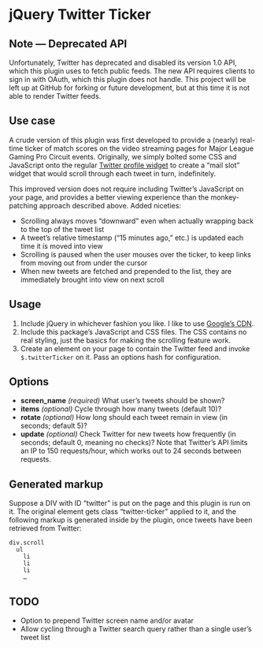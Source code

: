 # jQuery Twitter Ticker

## **Note** — Deprecated API

Unfortunately, Twitter has deprecated and disabled its version 1.0 API, which
this plugin uses to fetch public feeds. The new API requires clients to sign
in with OAuth, which this plugin does not handle. This project will be left
up at GitHub for forking or future development, but at this time it is not
able to render Twitter feeds.

## Use case

A crude version of this plugin was first developed to provide a (nearly)
real-time ticker of match scores on the video streaming pages for Major League
Gaming Pro Circuit events. Originally, we simply bolted some CSS and JavaScript
onto the regular [Twitter profile widget](https://twitter.com/about/resources/widgets/widget_profile)
to create a “mail slot” widget that would scroll through each tweet in turn,
indefinitely.

This improved version does not require including Twitter’s JavaScript on your
page, and provides a better viewing experience than the monkey-patching
approach described above. Added niceties:

* Scrolling always moves “downward” even when actually wrapping back to the top of the tweet list
* A tweet’s relative timestamp (“15 minutes ago,” etc.) is updated each time it is moved into view
* Scrolling is paused when the user mouses over the ticker, to keep links from moving out from under the cursor
* When new tweets are fetched and prepended to the list, they are immediately brought into view on next scroll

## Usage

1. Include jQuery in whichever fashion you like. I like to use [Google’s CDN](http://code.google.com/apis/libraries/devguide.html#jquery).
2. Include this package’s JavaScript and CSS files. The CSS contains no real styling, just the basics for making the scrolling feature work.
3. Create an element on your page to contain the Twitter feed and invoke `$.twitterTicker` on it. Pass an options hash for configuration.

## Options

* **screen_name** *(required)* What user’s tweets should be shown?
* **items** *(optional)* Cycle through how many tweets (default 10)?
* **rotate** *(optional)* How long should each tweet remain in view (in seconds; default 5)?
* **update** *(optional)* Check Twitter for new tweets how frequently (in seconds; default 0, meaning no checks)? Note that Twitter’s API limits an IP to 150 requests/hour, which works out to 24 seconds between requests.

## Generated markup

Suppose a DIV with ID “twitter” is put on the page and this plugin is run on
it. The original element gets class “twitter-ticker” applied to it, and the
following markup is generated inside by the plugin, once tweets have been
retrieved from Twitter:

    div.scroll
      ul
        li
        li
        li
        …

## TODO

* Option to prepend Twitter screen name and/or avatar
* Allow cycling through a Twitter search query rather than a single user’s tweet list
